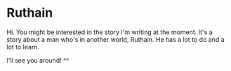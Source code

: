 # Ruthain

Hi. You might be interested in the story I'm writing at the moment.
It's a story about a man who's in another world, Ruthain. He has a lot to do and a lot to learn.

I'll see you around! ^^ 
